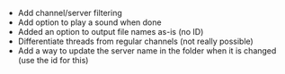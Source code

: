 * Add channel/server filtering
* Add option to play a sound when done
* Added an option to output file names as-is (no ID)
* Differentiate threads from regular channels (not really possible)
* Add a way to update the server name in the folder when it is changed (use the id for this)